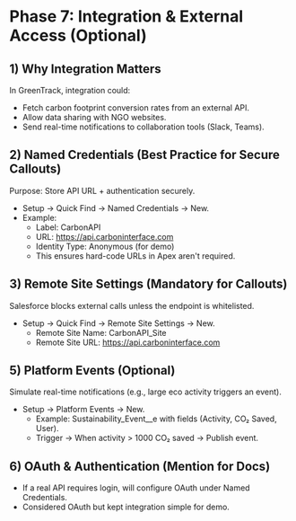 
# Phase 7: Integration & External Access (Optional)


## 1) Why Integration Matters
In GreenTrack, integration could:
- Fetch carbon footprint conversion rates from an external API.
- Allow data sharing with NGO websites.
- Send real-time notifications to collaboration tools (Slack, Teams).


## 2) Named Credentials (Best Practice for Secure Callouts)
Purpose: Store API URL + authentication securely.
- Setup → Quick Find → Named Credentials → New.
- Example:
    - Label: CarbonAPI
    - URL: https://api.carboninterface.com
    - Identity Type: Anonymous (for demo)
    - This ensures hard-code URLs in Apex aren't required.


## 3) Remote Site Settings (Mandatory for Callouts)
Salesforce blocks external calls unless the endpoint is whitelisted.
- Setup → Quick Find → Remote Site Settings → New.
    - Remote Site Name: CarbonAPI_Site
    - Remote Site URL: https://api.carboninterface.com


## 5) Platform Events (Optional)
Simulate real-time notifications (e.g., large eco activity triggers an event).
- Setup → Platform Events → New.
    - Example: Sustainability_Event__e with fields (Activity, CO₂ Saved, User).
    - Trigger → When activity > 1000 CO₂ saved → Publish event.


## 6) OAuth & Authentication (Mention for Docs)
- If a real API requires login, will configure OAuth under Named Credentials.
- Considered OAuth but kept integration simple for demo.
